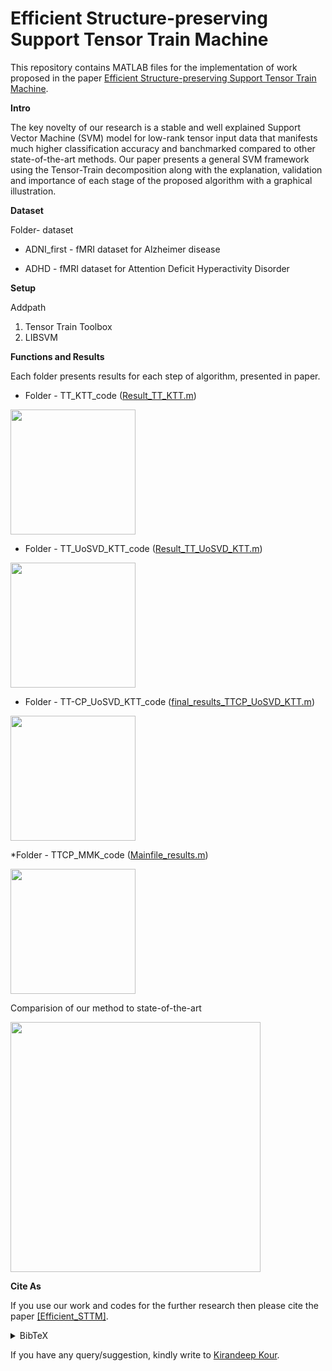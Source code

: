# Efficient Structure-preserving Support Tensor Train Machine

This repository contains MATLAB files for the implementation of work proposed in the paper
 [Efficient Structure-preserving Support Tensor Train Machine](https://arxiv.org/pdf/2002.05079.pdf).

**Intro** 

The key novelty of our research is a stable and well explained Support Vector Machine (SVM) model for low-rank tensor
 input data that manifests much higher classification accuracy and banchmarked compared to other state-of-the-art methods.
 Our paper presents a general SVM framework using the Tensor-Train decomposition 
 along with the explanation, validation and importance of each stage of the proposed algorithm with a graphical illustration.



**Dataset**

Folder- dataset

* ADNI_first - fMRI dataset for Alzheimer disease 

* ADHD -  fMRI dataset for Attention Deficit Hyperactivity Disorder




**Setup**

Addpath 

1. Tensor Train Toolbox 
2. LIBSVM 


 
**Functions and Results**

Each folder presents results for each step of algorithm, presented in paper. 

* Folder - TT_KTT_code ([Result_TT_KTT.m]())

<img src="https://github.com/mpimd-csc/Efficient_STTM/blob/master/Figures/first.png" width="200">


* Folder - TT_UoSVD_KTT_code ([Result_TT_UoSVD_KTT.m]())

<img src="https://github.com/mpimd-csc/Efficient_STTM/blob/master/Figures/second.png" width="200">



* Folder - TT-CP_UoSVD_KTT_code ([final_results_TTCP_UoSVD_KTT.m]())

<img src="https://github.com/mpimd-csc/Efficient_STTM/blob/master/Figures/third.png" width="200">


*Folder - TTCP_MMK_code ([Mainfile_results.m]())

<img src="https://github.com/mpimd-csc/Efficient_STTM/blob/master/Figures/fourth.png" width="200">


Comparision of our method to state-of-the-art

<img src="https://github.com/mpimd-csc/Efficient_STTM/blob/master/Figures/Main_comp.png" width="400">




**Cite As**

If you use our work and codes for the further research then please cite the paper [[Efficient_STTM]](https://arxiv.org/pdf/2002.05079.pdf).
<details><summary> BibTeX </summary><pre>
@misc{kour2020efficient,
      title={Efficient Structure-preserving Support Tensor Train Machine}, 
      author={Kirandeep Kour and Sergey Dolgov and Martin Stoll and Peter Benner},
      year={2020},
      eprint={2002.05079},
      archivePrefix={arXiv},
      primaryClass={cs.LG}
}</pre></details>

If you have any query/suggestion, kindly write to [Kirandeep Kour](kour@mpi-magdeburg.mpg.de).
